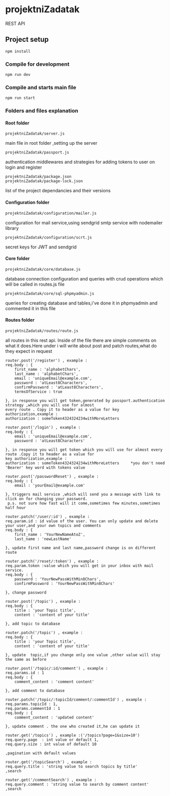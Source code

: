 # projektniZadatak
 REST API

## Project setup
```
npm install
```

### Compile for development
```
npm run dev
```

### Compile and starts main file
```
npm run start
```


### Folders and files explanation

#### Root folder
```
projektniZadatak/server.js
```
main file in root folder ,setting up the server
```
projektniZadatak/passport.js
```
authentication middlewares and strategies for adding tokens to user on login and register

```
projektniZadatak/package.json
projektniZadatak/package-lock.json
```
list of the project dependancies and their versions

#### Configuration folder
```
projektniZadatak/configuration/mailer.js
```
configuration for mail service,using sendgrid smtp service with nodemailer library

```
projektniZadatak/configuration/scrt.js
```
secret keys for JWT and sendgrid


#### Core folder
```
projektniZadatak/core/database.js
```
database connection configuration and queries with crud operations which will be called in routes.js file

```
projektniZadatak/core/sql-phpmyadmin.js
```
queries for creating database and tables,i've done it in phpmyadmin and commented it in this file


#### Routes folder
```
projektniZadatak/routes/route.js
```
 all routes in this rest api. Inside of the file there are simple comments on what it does.Here under i will 
 write about post and patch routes,what do they expect in request

```
router.post('/register') , example :
req.body : {
	first_name : 'alphabetChars',
	last_name : 'alphabetChars',
	email : 'uniqueEmail@example.com',
	password : 'atLeast8Characters',
	confirmPassword : 'atLeast8Characters',
	termsOfService : true

}, in response you will get token,generated by passport.authentication strategy ,which you will use for almost 
every route . Copy it to header as a value for key authorization,example : 
authorization : someToken4324324234withMoreLetters
```

```
router.post('/login') , example :
req.body : {
	email : 'uniqueEmail@example.com',
	password : 'atLeast8Characters'

}, in response you will get token which you will use for almost every route .Copy it to header as a value for 
key authorization,example : 
authorization : someToken4324324234withMoreLetters     *you don't need 'Bearer' key word with tokens value
```

```
router.post('/passwordReset') , example :
req.body : {
	email : 'yourEmail@example.com'

}, triggers mail service ,which will send you a message with link to click on for changing your password.
 p.s. not sure how fast will it come,sometimes few minutes,sometimes half hour
```

```
router.patch('/user/:id') , example :
req.param.id : id value of the user. You can only update and delete your user,and your own topics and comments
req.body : {
	first_name : 'YourNewNameAtoZ',
	last_name : 'newLastName'

}, update first name and last name,password change is on different route
```

```
router.patch('/reset/:token') , example :
req.param.token :value which you will get in your inbox with mail service. 
req.body : {
	password : 'YourNewPassWithMin8Chars',
	confirmPassword : 'YourNewPassWithMin8Chars'

}, change password
```

```
router.post('/topic') , example :
req.body : {
	title : 'your Topic title',
	content : 'content of your title'

}, add topic to database
```

```
router.patch('/topic') , example :
req.body : {
	title : 'your Topic title',
	content : 'content of your title'

}, update  topic,if you change only one value ,other value will stay the same as before
```

```
router.post('/topic/:id/comment') , example :
req.params.id : 1
req.body : {
	comment_content : 'comment content'

}, add comment to database
```
```
router.patch('/topic/:topicId/comment/:commentId') , example :
req.params.topicId : 1,
req.params.commentId : 1
req.body : {
	comment_content : 'updated content'

}, update comment . the one who created it,he can update it
```
```
router.get('/topics') , example :('/topics?page=1&size=10')
req.query.page  : int value or default 1,
req.query.size : int value of default 10

,pagination with default values
```

```
router.get('/topicSearch') , example :
req.query.title : 'string value to search topics by title'
,search
```

```
router.get('/commentSearch') , example :
req.query.comment : 'string value to search by comment content'
,search
```